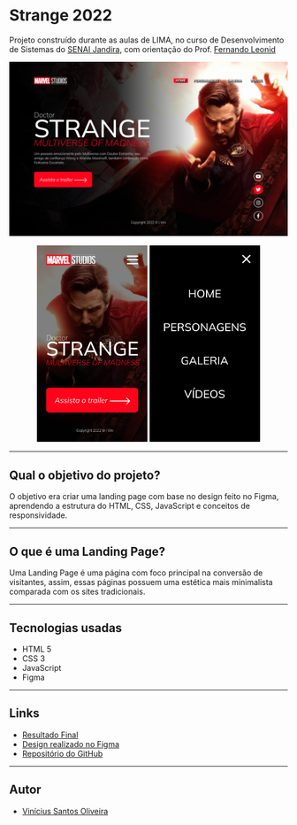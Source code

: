 # Strange 2022
Projeto construído durante as aulas de LIMA, no curso de Desenvolvimento de Sistemas do [SENAI Jandira](https://jandira.sp.senai.br/), com orientação do Prof. [Fernando Leonid](https://github.com/fernandoleonid)

![Página home do projeto](./imgs/readme/web.png)

<div align="center">
    <img src="./imgs/readme/mobile.png" width="200px">
    <img src="./imgs/readme/mobile-menu.png" width="200px">
</div>

---

## Qual o objetivo do projeto?
O objetivo era criar uma landing page com base no design feito no Figma, aprendendo a estrutura do HTML, CSS, JavaScript e conceitos de responsividade.

---

## O que é uma Landing Page?
Uma Landing Page é uma página com foco principal na conversão de visitantes, assim, essas páginas possuem uma estética mais minimalista comparada com os sites tradicionais.

---

## Tecnologias usadas
- HTML 5
- CSS 3
- JavaScript
- Figma

---

## Links
- [Resultado Final](https://vini00784.github.io/Doctor-Strange-2022/)
- [Design realizado no Figma](https://www.figma.com/file/WLuo0ju2cOq1DwCk9UmgaP/Lima---Strange?node-id=11%3A75)
- [Repositório do GitHub](https://github.com/vini00784/Doctor-Strange-2022)

---

## Autor
- [Vinícius Santos Oliveira](https://github.com/vini00784)